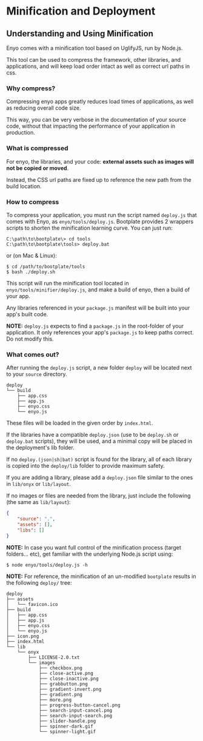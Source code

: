 # Minification and Deployment
## Understanding and Using Minification

Enyo comes with a minification tool based on UglifyJS, run by Node.js.

This tool can be used to compress the framework, other libraries, and applications, and will keep load order intact as well as correct url paths in css.

### Why compress?

Compressing enyo apps greatly reduces load times of applications, as well as reducing overall code size.

This way, you can be very verbose in the documentation of your source code, without that impacting the performance of your application in production.

### What is compressed

For enyo, the libraries, and your code: **external assets such as images will not be copied or moved**.

Instead, the CSS url paths are fixed up to reference the new path from the build location.

### How to compress

To compress your application, you must run the script named `deploy.js` that comes with Enyo, as `enyo/tools/deploy.js`.  Bootplate provides 2 wrappers scripts to shorten the minification learning curve.  You can just run:

    C:\path\to\bootplate\> cd tools
    C:\path\to\bootplate\tools> deploy.bat

or (on Mac & Linux):

    $ cd /path/to/bootplate/tools
    $ bash ./deploy.sh

This script will run the minification tool located in `enyo/tools/minifier/deploy.js`, and make a build of enyo, then a build of your app.

Any libraries referenced in your `package.js` manifest will be built into your app's built code.

**NOTE:** `deploy.js` expects to find a `package.js` in the root-folder of your application. It only references your app's `package.js` to keep paths correct. Do not modify this.

### What comes out?

After running the `deploy.js` script, a new folder `deploy` will be located next to your `source` directory.

```
deploy
└── build
    ├── app.css
    ├── app.js
    ├── enyo.css
    └── enyo.js
```

These files will be loaded in the given order by `index.html`.

If the libraries have a compatible `deploy.json` (use to be `deploy.sh` or `deploy.bat` scripts), they will be used, and a minimal copy will be placed in the deployment's lib folder.

If no `deploy.(json|sh|bat)` script is found for the library, all of each library is copied into the `deploy/lib` folder to provide maximum safety.

If you are adding a library, please add a `deploy.json` file similar to the ones in `lib/onyx` or `lib/layout`.

If no images or files are needed from the library, just include the following (the same as `lib/layout`):

```json
{
	"source": ".",
	"assets": [],
	"libs": []
}
```

**NOTE:** In case you want full control of the minification process (target folders... etc), get familiar with the underlying Node.js script using:

    $ node enyo/tools/deploy.js -h

**NOTE:** For reference, the minification of an un-modified `bootplate` results in the following `deploy/` tree:

```
deploy
├── assets
│   └── favicon.ico
├── build
│   ├── app.css
│   ├── app.js
│   ├── enyo.css
│   └── enyo.js
├── icon.png
├── index.html
└── lib
    └── onyx
        ├── LICENSE-2.0.txt
        └── images
            ├── checkbox.png
            ├── close-active.png
            ├── close-inactive.png
            ├── grabbutton.png
            ├── gradient-invert.png
            ├── gradient.png
            ├── more.png
            ├── progress-button-cancel.png
            ├── search-input-cancel.png
            ├── search-input-search.png
            ├── slider-handle.png
            ├── spinner-dark.gif
            └── spinner-light.gif
```


